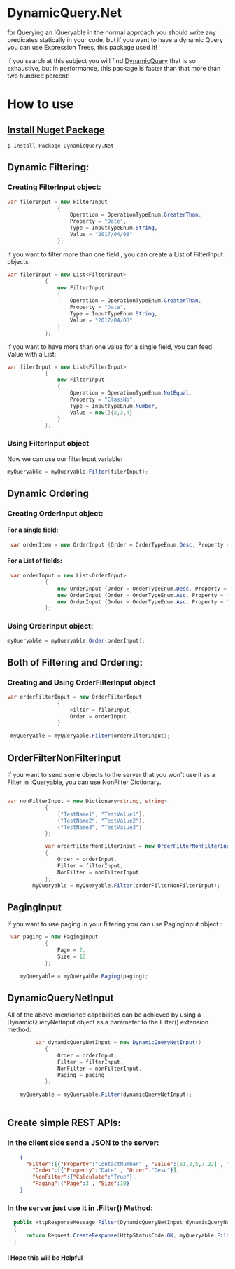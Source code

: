 # DynamicQuery.Net

for Querying an IQueryable in the normal approach you should write any predicates statically in your code, but if you want to have a dynamic Query you can use Expression Trees, this package used it!

if you search at this subject you will find  [DynamicQuery](https://www.nuget.org/packages/DynamicQuery) that is so exhaustive, but in performance, this package is faster than that more than two hundred percent!

# How to use

## [Install Nuget Package](https://www.nuget.org/packages/DynamicQuery.Net)
```
$ Install-Package DynamicQuery.Net
```

## Dynamic Filtering:

### Creating FilterInput object:
```cs
var filerInput = new FilterInput
                {
                    Operation = OperationTypeEnum.GreaterThan,
                    Property = "Date",
                    Type = InputTypeEnum.String,
                    Value = "2017/04/08"
                };
```
if you want to filter more than one field , you can create a List of FilterInput objects
```cs
var filerInput = new List<FilterInput>
            {
                new FilterInput
                {
                    Operation = OperationTypeEnum.GreaterThan,
                    Property = "Date",
                    Type = InputTypeEnum.String,
                    Value = "2017/04/08"
                }
            };
```

if you want to have more than one value for a single field, you can feed Value with a List: 
```cs
var filerInput = new List<FilterInput>
            {
                new FilterInput
                {
                    Operation = OperationTypeEnum.NotEqual,
                    Property = "ClassNo",
                    Type = InputTypeEnum.Number,
                    Value = new[]{2,3,4}
                }
            };
```

### Using FilterInput object

Now we can use our filterInput variable:

```cs
myQueryable = myQueryable.Filter(filerInput);
```


## Dynamic Ordering

### Creating OrderInput object:

#### For a single field:
```cs
 var orderItem = new OrderInput {Order = OrderTypeEnum.Desc, Property = "Date"};
```

#### For a List of fields:

```cs
 var orderInput = new List<OrderInput>
            {
                new OrderInput {Order = OrderTypeEnum.Desc, Property = "Date"},
                new OrderInput {Order = OrderTypeEnum.Asc, Property = "Name"},
                new OrderInput {Order = OrderTypeEnum.Asc, Property = "ID"}
            };
```

### Using OrderInput object:

```cs
myQueryable = myQueryable.Order(orderInput);
```

## Both of Filtering and Ordering:

### Creating and Using OrderFilterInput object

```cs
var orderFilterInput = new OrderFilterInput 
                {
                    Filter = filerInput,
                    Order = orderInput
                }
               
 myQueryable = myQueryable.Filter(orderFilterInput); 
```

## OrderFilterNonFilterInput 

If you want to send some objects to the server that you won't use it as a Filter in IQueryable, you can use NonFilter Dictionary.

```cs

var nonFilterInput = new Dictionary<string, string>
            {
                {"TestName1", "TestValue1"},
                {"TestName2", "TestValue2"},
                {"TestName3", "TestValue3"}
            };

            var orderFilterNonFilterInput = new OrderFilterNonFilterInput()
            {
                Order = orderInput,
                Filter = filterInput,
                NonFilter = nonFilterInput
            };
		myQueryable = myQueryable.Filter(orderFilterNonFilterInput);
```

## PagingInput

If you want to use paging in your filtering you can use PagingInput object :

```cs
 var paging = new PagingInput
            {
                Page = 2,
                Size = 10
            };
			
	myQueryable = myQueryable.Paging(paging);
```

## DynamicQueryNetInput

All of the above-mentioned capabilities can be achieved by using a DynamicQueryNetInput object as a parameter to the Filter() extension method:

```cs
         var dynamicQueryNetInput = new DynamicQueryNetInput()
            {
                Order = orderInput,
                Filter = filterInput,
                NonFilter = nonFilterInput,
                Paging = paging
            };
			
	myQueryable = myQueryable.Filter(dynamicQueryNetInput);
	
```


## Create simple REST APIs:

### In the client side send a JSON to the server:

```json
	{
      "Filter":[{"Property":"ContactNumber" , "Value":[61,2,5,7,22] , "Type":"Number" , "Operation":"Equal"}],
    	"Order":[{"Property":"Date" , "Order":"Desc"}],
    	"NonFilter":{"Calculate":"True"},
        "Paging":{"Page":3 , "Size":10}
	}
```

### In the server just use it in .Filter() Method:

```cs
  public HttpResponseMessage Filter(DynamicQueryNetInput dynamicQueryNetInput)
  {
      return Request.CreateResponse(HttpStatusCode.OK, myQueryable.Filter(dynamicQueryNetInput));
  }
```

<p align="center">
 <h4>I Hope this will be Helpful</h4>
</p>
